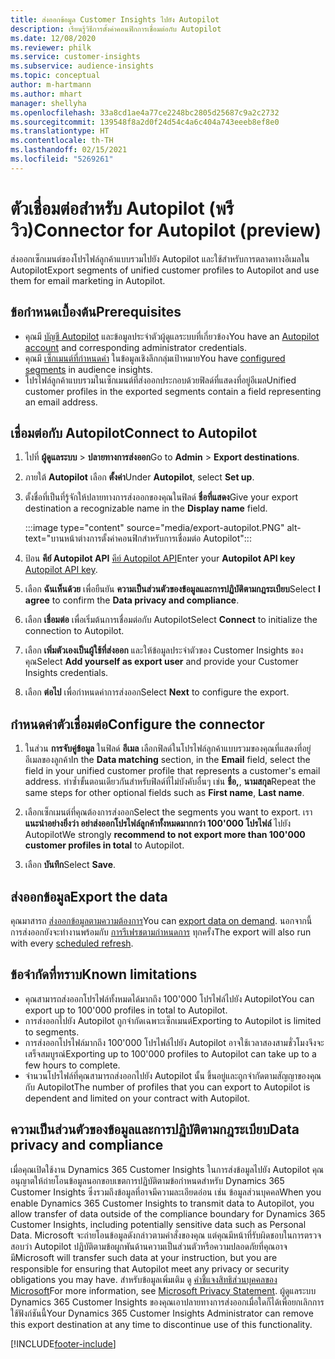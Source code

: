```yaml
---
title: ส่งออกข้อมูล Customer Insights ไปยัง Autopilot
description: เรียนรู้วิธีการตั้งค่าคอนฟิกการเชื่อมต่อกับ Autopilot
ms.date: 12/08/2020
ms.reviewer: philk
ms.service: customer-insights
ms.subservice: audience-insights
ms.topic: conceptual
author: m-hartmann
ms.author: mhart
manager: shellyha
ms.openlocfilehash: 33a8cd1ae4a77ce2248bc2805d25687c9a2c2732
ms.sourcegitcommit: 139548f8a2d0f24d54c4a6c404a743eeeb8ef8e0
ms.translationtype: HT
ms.contentlocale: th-TH
ms.lasthandoff: 02/15/2021
ms.locfileid: "5269261"
---
```

# <a name="connector-for-autopilot-preview"></a><span data-ttu-id="95e38-103">ตัวเชื่อมต่อสำหรับ Autopilot (พรีวิว)</span><span class="sxs-lookup"><span data-stu-id="95e38-103">Connector for Autopilot (preview)</span></span>

<span data-ttu-id="95e38-104">ส่งออกเซ็กเมนต์ของโปรไฟล์ลูกค้าแบบรวมไปยัง Autopilot และใช้สำหรับการตลาดทางอีเมลใน Autopilot</span><span class="sxs-lookup"><span data-stu-id="95e38-104">Export segments of unified customer profiles to Autopilot and use them for email marketing in Autopilot.</span></span> 

## <a name="prerequisites"></a><span data-ttu-id="95e38-105">ข้อกำหนดเบื้องต้น</span><span class="sxs-lookup"><span data-stu-id="95e38-105">Prerequisites</span></span>

-   <span data-ttu-id="95e38-106">คุณมี [บัญชี Autopilot](https://www.autopilothq.com/) และข้อมูลประจำตัวผู้ดูแลระบบที่เกี่ยวข้อง</span><span class="sxs-lookup"><span data-stu-id="95e38-106">You have an [Autopilot account](https://www.autopilothq.com/) and corresponding administrator credentials.</span></span>
-   <span data-ttu-id="95e38-107">คุณมี [เซ็กเมนต์ที่กำหนดค่า](segments.md) ในข้อมูลเชิงลึกกลุ่มเป้าหมาย</span><span class="sxs-lookup"><span data-stu-id="95e38-107">You have [configured segments](segments.md) in audience insights.</span></span>
-   <span data-ttu-id="95e38-108">โปรไฟล์ลูกค้าแบบรวมในเซ็กเมนต์ที่ส่งออกประกอบด้วยฟิลด์ที่แสดงที่อยู่อีเมล</span><span class="sxs-lookup"><span data-stu-id="95e38-108">Unified customer profiles in the exported segments contain a field representing an email address.</span></span>

## <a name="connect-to-autopilot"></a><span data-ttu-id="95e38-109">เชื่อมต่อกับ Autopilot</span><span class="sxs-lookup"><span data-stu-id="95e38-109">Connect to Autopilot</span></span>

1. <span data-ttu-id="95e38-110">ไปที่ **ผู้ดูแลระบบ** > **ปลายทางการส่งออก**</span><span class="sxs-lookup"><span data-stu-id="95e38-110">Go to **Admin** > **Export destinations**.</span></span>

1. <span data-ttu-id="95e38-111">ภายใต้ **Autopilot** เลือก **ตั้งค่า**</span><span class="sxs-lookup"><span data-stu-id="95e38-111">Under **Autopilot**, select **Set up**.</span></span>

1. <span data-ttu-id="95e38-112">ตั้งชื่อที่เป็นที่รู้จักให้ปลายทางการส่งออกของคุณในฟิลด์ **ชื่อที่แสดง**</span><span class="sxs-lookup"><span data-stu-id="95e38-112">Give your export destination a recognizable name in the **Display name** field.</span></span>

   :::image type="content" source="media/export-autopilot.PNG" alt-text="บานหน้าต่างการตั้งค่าคอนฟิกสำหรับการเชื่อมต่อ Autopilot":::

1. <span data-ttu-id="95e38-114">ป้อน **คีย์ Autopilot API** [คีย์ Autopilot API](https://autopilot.docs.apiary.io/#)</span><span class="sxs-lookup"><span data-stu-id="95e38-114">Enter your **Autopilot API key** [Autopilot API key](https://autopilot.docs.apiary.io/#).</span></span>

1. <span data-ttu-id="95e38-115">เลือก **ฉันเห็นด้วย** เพื่อยืนยัน **ความเป็นส่วนตัวของข้อมูลและการปฏิบัติตามกฎระเบียบ**</span><span class="sxs-lookup"><span data-stu-id="95e38-115">Select **I agree** to confirm the **Data privacy and compliance**.</span></span>

1. <span data-ttu-id="95e38-116">เลือก **เชื่อมต่อ** เพื่อเริ่มต้นการเชื่อมต่อกับ Autopilot</span><span class="sxs-lookup"><span data-stu-id="95e38-116">Select **Connect** to initialize the connection to Autopilot.</span></span>

1. <span data-ttu-id="95e38-117">เลือก **เพิ่มตัวเองเป็นผู้ใช้ที่ส่งออก** และให้ข้อมูลประจำตัวของ Customer Insights ของคุณ</span><span class="sxs-lookup"><span data-stu-id="95e38-117">Select **Add yourself as export user** and provide your Customer Insights credentials.</span></span>

1. <span data-ttu-id="95e38-118">เลือก **ต่อไป** เพื่อกำหนดค่าการส่งออก</span><span class="sxs-lookup"><span data-stu-id="95e38-118">Select **Next** to configure the export.</span></span>

## <a name="configure-the-connector"></a><span data-ttu-id="95e38-119">กำหนดค่าตัวเชื่อมต่อ</span><span class="sxs-lookup"><span data-stu-id="95e38-119">Configure the connector</span></span>

1. <span data-ttu-id="95e38-120">ในส่วน **การจับคู่ข้อมูล** ในฟิลด์ **อีเมล** เลือกฟิลด์ในโปรไฟล์ลูกค้าแบบรวมของคุณที่แสดงที่อยู่อีเมลของลูกค้า</span><span class="sxs-lookup"><span data-stu-id="95e38-120">In the **Data matching** section, in the **Email** field, select the field in your unified customer profile that represents a customer's email address.</span></span> <span data-ttu-id="95e38-121">ทำซ้ำขั้นตอนเดียวกันสำหรับฟิลด์ที่ไม่บังคับอื่นๆ เช่น **ชื่อ,**, **นามสกุล**</span><span class="sxs-lookup"><span data-stu-id="95e38-121">Repeat the same steps for other optional fields such as **First name**, **Last name**.</span></span>

1. <span data-ttu-id="95e38-122">เลือกเซ็กเมนต์ที่คุณต้องการส่งออก</span><span class="sxs-lookup"><span data-stu-id="95e38-122">Select the segments you want to export.</span></span> <span data-ttu-id="95e38-123">เรา **แนะนำอย่างยิ่งว่า อย่าส่งออกโปรไฟล์ลูกค้าทั้งหมดมากกว่า 100'000 โปรไฟล์** ไปยัง Autopilot</span><span class="sxs-lookup"><span data-stu-id="95e38-123">We strongly **recommend to not export more than 100'000 customer profiles in total** to Autopilot.</span></span> 

1. <span data-ttu-id="95e38-124">เลือก **บันทึก**</span><span class="sxs-lookup"><span data-stu-id="95e38-124">Select **Save**.</span></span>

## <a name="export-the-data"></a><span data-ttu-id="95e38-125">ส่งออกข้อมูล</span><span class="sxs-lookup"><span data-stu-id="95e38-125">Export the data</span></span>

<span data-ttu-id="95e38-126">คุณมาสารถ [ส่งออกข้อมูลตามความต้องการ](export-destinations.md)</span><span class="sxs-lookup"><span data-stu-id="95e38-126">You can [export data on demand](export-destinations.md).</span></span> <span data-ttu-id="95e38-127">นอกจากนี้ การส่งออกยังจะทำงานพร้อมกับ [การรีเฟรชตามกำหนดการ](system.md#schedule-tab) ทุกครั้ง</span><span class="sxs-lookup"><span data-stu-id="95e38-127">The export will also run with every [scheduled refresh](system.md#schedule-tab).</span></span>

## <a name="known-limitations"></a><span data-ttu-id="95e38-128">ข้อจำกัดที่ทราบ</span><span class="sxs-lookup"><span data-stu-id="95e38-128">Known limitations</span></span>

- <span data-ttu-id="95e38-129">คุณสามารถส่งออกโปรไฟล์ทั้งหมดได้มากถึง 100'000 โปรไฟล์ไปยัง Autopilot</span><span class="sxs-lookup"><span data-stu-id="95e38-129">You can export up to 100'000 profiles in total to Autopilot.</span></span>
- <span data-ttu-id="95e38-130">การส่งออกไปยัง Autopilot ถูกจำกัดเฉพาะเซ็กเมนต์</span><span class="sxs-lookup"><span data-stu-id="95e38-130">Exporting to Autopilot is limited to segments.</span></span>
- <span data-ttu-id="95e38-131">การส่งออกโปรไฟล์มากถึง 100'000 โปรไฟล์ไปยัง Autopilot อาจใช้เวลาสองสามชั่วโมงจึงจะเสร็จสมบูรณ์</span><span class="sxs-lookup"><span data-stu-id="95e38-131">Exporting up to 100'000 profiles to Autopilot can take up to a few hours to complete.</span></span> 
- <span data-ttu-id="95e38-132">จำนวนโปรไฟล์ที่คุณสามารถส่งออกไปยัง Autopilot นั้น ขึ้นอยู่และถูกจำกัดตามสัญญาของคุณกับ Autopilot</span><span class="sxs-lookup"><span data-stu-id="95e38-132">The number of profiles that you can export to Autopilot is dependent and limited on your contract with Autopilot.</span></span>

## <a name="data-privacy-and-compliance"></a><span data-ttu-id="95e38-133">ความเป็นส่วนตัวของข้อมูลและการปฏิบัติตามกฎระเบียบ</span><span class="sxs-lookup"><span data-stu-id="95e38-133">Data privacy and compliance</span></span>

<span data-ttu-id="95e38-134">เมื่อคุณเปิดใช้งาน Dynamics 365 Customer Insights ในการส่งข้อมูลไปยัง Autopilot คุณอนุญาตให้ถ่ายโอนข้อมูลนอกขอบเขตการปฏิบัติตามข้อกำหนดสำหรับ Dynamics 365 Customer Insights ซึ่งรวมถึงข้อมูลที่อาจมีความละเอียดอ่อน เช่น ข้อมูลส่วนบุคคล</span><span class="sxs-lookup"><span data-stu-id="95e38-134">When you enable Dynamics 365 Customer Insights to transmit data to Autopilot, you allow transfer of data outside of the compliance boundary for Dynamics 365 Customer Insights, including potentially sensitive data such as Personal Data.</span></span> <span data-ttu-id="95e38-135">Microsoft จะถ่ายโอนข้อมูลดังกล่าวตามคำสั่งของคุณ แต่คุณมีหน้าที่รับผิดชอบในการตรวจสอบว่า Autopilot ปฏิบัติตามข้อผูกพันด้านความเป็นส่วนตัวหรือความปลอดภัยที่คุณอาจมี</span><span class="sxs-lookup"><span data-stu-id="95e38-135">Microsoft will transfer such data at your instruction, but you are responsible for ensuring that Autopilot meet any privacy or security obligations you may have.</span></span> <span data-ttu-id="95e38-136">สำหรับข้อมูลเพิ่มเติม ดู [คำชี้แจงสิทธิส่วนบุคคลของ Microsoft](https://go.microsoft.com/fwlink/?linkid=396732)</span><span class="sxs-lookup"><span data-stu-id="95e38-136">For more information, see [Microsoft Privacy Statement](https://go.microsoft.com/fwlink/?linkid=396732).</span></span>
<span data-ttu-id="95e38-137">ผู้ดูแลระบบ Dynamics 365 Customer Insights ของคุณเอาปลายทางการส่งออกเมื่อใดก็ได้เพื่อยกเลิกการใช้ฟังก์ชันนี้</span><span class="sxs-lookup"><span data-stu-id="95e38-137">Your Dynamics 365 Customer Insights Administrator can remove this export destination at any time to discontinue use of this functionality.</span></span>


[!INCLUDE[footer-include](../includes/footer-banner.md)]